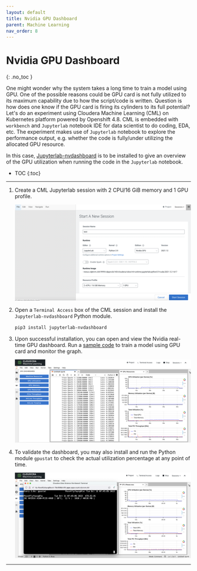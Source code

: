 ```yaml
---
layout: default
title: Nvidia GPU Dashboard
parent: Machine Learning
nav_order: 8
---
```


# Nvidia GPU Dashboard
{: .no_toc }

One might wonder why the system takes a long time to train a model using GPU. One of the possible reasons could be GPU card is not fully utilized to its maximum capability due to how the script/code is written. Question is how does one know if the GPU card is firing its cylinders to its full potential? Let's do an experiment using Cloudera Machine Learning (CML) on Kubernetes platform powered by Openshift 4.8. CML is embedded with `workbench` and `Jupyterlab` notebook IDE for data scientist to do coding, EDA, etc. The experiment makes use of `Jupyterlab` notebook to explore the performance output, e.g. whether the code is fully/under utilizing the allocated GPU resource.

In this case, [Jupyterlab-nvdashboard](https://github.com/rapidsai/jupyterlab-nvdashboard) is to be installed to give an overview of the GPU utilization when running the code in the `Jupyterlab` notebook.


- TOC
{:toc}

---

1. Create a CML Jupyterlab session with 2 CPU/16 GiB memory and 1 GPU profile. 

    ![](../../assets/images/cml/nvdash1.png) 

2. Open a `Terminal Access` box of the CML session and install the `Jupyterlab-nvdashboard` Python module.

    ```bash
    pip3 install jupyterlab-nvdashboard
    ```    

3. Upon successful installation, you can open and view the Nvidia real-time GPU dashboard. Run a [sample code](https://github.com/dennislee22/machineLearning/blob/master/training_torch_nn.py) to train a model using GPU card and monitor the graph.

    ![](../../assets/images/cml/nvdash2.png)
    
4. To validate the dashboard, you may also install and run the Python module `gpustat` to check the actual utilization percentage at any point of time.

    ![](../../assets/images/cml/nvdash3.png) 
    


---
